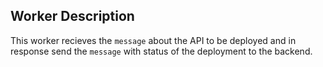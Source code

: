 ## Worker Description
This worker recieves the `message` about the API to be deployed and in response send the 
`message` with status of the deployment to the backend.



### 